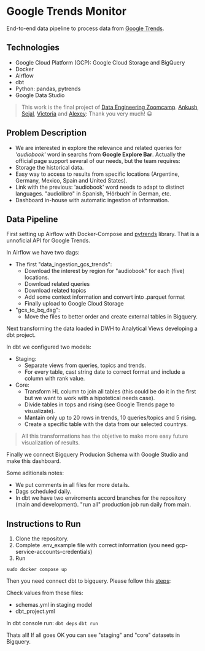 # Google Trends Monitor

End-to-end data pipeline to process data from [Google Trends](https://trends.google.com).

## Technologies
- Google Cloud Platform (GCP): Google Cloud Storage and BigQuery
- Docker
- Airflow
- dbt
- Python: pandas, pytrends
- Google Data Studio

> This work is the final project of [Data Engineering Zoomcamp](https://github.com/DataTalksClub/data-engineering-zoomcamp). 
[Ankush](https://linkedin.com/in/ankushkhanna2), [Sejal](https://linkedin.com/in/vaidyasejal), [Victoria](https://www.linkedin.com/in/victoriaperezmola/) and [Alexey](https://linkedin.com/in/agrigorev): Thank you very much! 😀

## Problem Description
- We are interested in explore the relevance and related queries for *'audiobook'* word in searchs from **Google Explore Bar**. Actually the official page support several of our needs, but the team requires:
- Storage the historical data.
- Easy way to access to results from specific locations (Argentine, Germany, Mexico, Spain and United States).
- Link with the previous: 'audiobook' word needs to adapt to distinct languages. "audiolibro" in Spanish, 'Hörbuch' in German, etc.
- Dashboard in-house with automatic ingestion of information.

## Data Pipeline
First setting up Airflow with Docker-Compose and [pytrends](https://github.com/GeneralMills/pytrends) library. That is a unnoficial API for Google Trends.

In Airflow we have two dags:
- The first "data_ingestion_gcs_trends":
    - Download the interest by region for "audiobook" for each (five) locations.
    - Download related queries
    - Download related topics
    - Add some context information and convert into .parquet format
    - Finally upload to Google Cloud Storage
- "gcs_to_bq_dag":
    - Move the files to better order and create external tables in Bigquery.

Next transforming the data loaded in DWH to Analytical Views developing a dbt project.

In dbt we configured two models:
- Staging: 
    - Separate views from queries, topics and trends. 
    - For every table, cast string date to correct format and include a column with rank value. 
- Core: 
    - Transform HL column to join all tables (this could be do it in the first but we want to work with a hipotetical needs case).
    - Divide tables in tops and rising (see Google Trends page to visualizate).
    - Mantain only up to 20 rows in trends, 10 queries/topics and 5 rising.
    - Create a specific table with the data from our selected countrys.

> All this transformations has the objetive to make more easy future visualization of results.

Finally we connect Bigquery Producion Schema with Google Studio and make this dashboard.

Some aditionals notes:
- We put comments in all files for more details.
- Dags scheduled daily.
- In dbt we have two enviroments accord branches for the repository (main and development). "run all" production job run daily from main.


## Instructions to Run
1. Clone the repository.
2. Complete .env_example file with correct information (you need gcp-service-accounts-credentials)
3. Run

`sudo docker compose up`

Then you need connect dbt to bigquery. Please follow this [steps](https://github.com/DataTalksClub/data-engineering-zoomcamp/blob/main/week_4_analytics_engineering/dbt_cloud_setup.md):

Check values from these files: 
- schemas.yml in staging model
- dbt_project.yml

In dbt console run:
`dbt deps`
`dbt run`

Thats all! If all goes OK you can see "staging" and "core" datasets in Bigquery. 
